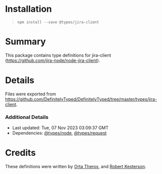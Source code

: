 # Installation
> `npm install --save @types/jira-client`

# Summary
This package contains type definitions for jira-client (https://github.com/jira-node/node-jira-client).

# Details
Files were exported from https://github.com/DefinitelyTyped/DefinitelyTyped/tree/master/types/jira-client.

### Additional Details
 * Last updated: Tue, 07 Nov 2023 03:09:37 GMT
 * Dependencies: [@types/node](https://npmjs.com/package/@types/node), [@types/request](https://npmjs.com/package/@types/request)

# Credits
These definitions were written by [Orta Therox](https://github.com/orta), and [Robert Kesterson](https://github.com/rkesters).
